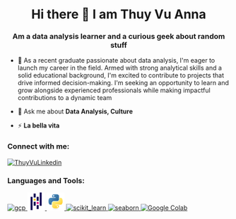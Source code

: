 <h1 align="center">Hi there 👋 I am Thuy Vu Anna</h1>
<h3 align="center">Am a data analysis learner and a curious geek about random stuff</h3>

- 🔭 As a recent graduate passionate about data analysis, I'm eager to launch my career in the field. Armed with strong
analytical skills and a solid educational background, I'm excited to contribute to projects that drive informed
decision-making. I'm seeking an opportunity to learn and grow alongside experienced professionals while making impactful
contributions to a dynamic team

- 💬 Ask me about **Data Analysis, Culture**

- ⚡ **La bella vita**

<h3 align="left">Connect with me:</h3>
<p align="left">
    <a href="https://www.linkedin.com/in/thuyvu93/" target="blank"><img align="center"
            src="https://raw.githubusercontent.com/rahuldkjain/github-profile-readme-generator/master/src/images/icons/Social/linked-in-alt.svg"
            alt="ThuyVuLinkedin" height="30" width="40" /></a>
    <!-- <a href="https://kaggle.com/johanaramirezb" target="blank"><img align="center" src="https://raw.githubusercontent.com/rahuldkjain/github-profile-readme-generator/master/src/images/icons/Social/kaggle.svg" alt="johanaramirezb" height="30" width="40" /></a> -->
</p>

<h3 align="left">Languages and Tools:</h3>

<p align="left"> <a href="https://cloud.google.com" target="_blank" rel="noreferrer"> <img src="https://www.vectorlogo.zone/logos/google_cloud/google_cloud-icon.svg" alt="gcp" width="40" height="40" /> </a> <a href="https://pandas.pydata.org/" target="_blank" rel="noreferrer"> <img src="https://raw.githubusercontent.com/devicons/devicon/2ae2a900d2f041da66e950e4d48052658d850630/icons/pandas/pandas-original.svg" alt="pandas" width="40" height="40" /> </a> <a href="https://www.python.org" target="_blank" rel="noreferrer"> <img src="https://raw.githubusercontent.com/devicons/devicon/master/icons/python/python-original.svg" alt="python" width="40" height="40" /> </a> <a href="https://scikit-learn.org/" target="_blank" rel="noreferrer"> <img src="https://upload.wikimedia.org/wikipedia/commons/0/05/Scikit_learn_logo_small.svg" alt="scikit_learn" width="40" height="40" /> </a> <a href="https://seaborn.pydata.org/" target="_blank" rel="noreferrer"> <img src="https://seaborn.pydata.org/_images/logo-mark-lightbg.svg" alt="seaborn" width="40" height="40" /> </a> <a href="https://colab.research.google.com/" target="_blank" rel="noreferrer"> <img src="https://upload.wikimedia.org/wikipedia/commons/thumb/d/d0/Google_Colaboratory_SVG_Logo.svg/320px-Google_Colaboratory_SVG_Logo.svg.png" alt="Google Colab" width="70" /> </a> </p>

<!-- <p><img align="center" src="https://github-readme-stats.vercel.app/api/top-langs?username=jomerabe&show_icons=true&locale=en&layout=compact" alt="jomerabe" /></p> -->

